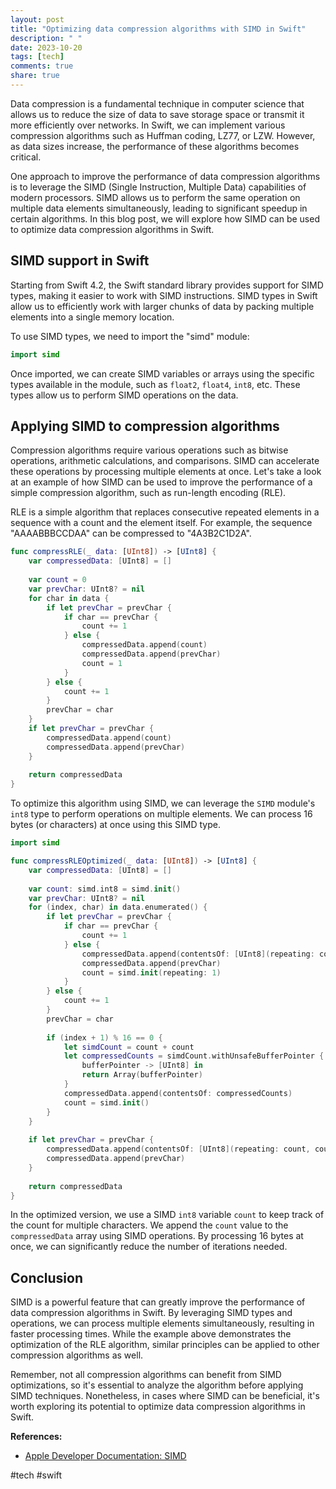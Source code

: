 ```yaml
---
layout: post
title: "Optimizing data compression algorithms with SIMD in Swift"
description: " "
date: 2023-10-20
tags: [tech]
comments: true
share: true
---
```


Data compression is a fundamental technique in computer science that allows us to reduce the size of data to save storage space or transmit it more efficiently over networks. In Swift, we can implement various compression algorithms such as Huffman coding, LZ77, or LZW. However, as data sizes increase, the performance of these algorithms becomes critical.

One approach to improve the performance of data compression algorithms is to leverage the SIMD (Single Instruction, Multiple Data) capabilities of modern processors. SIMD allows us to perform the same operation on multiple data elements simultaneously, leading to significant speedup in certain algorithms. In this blog post, we will explore how SIMD can be used to optimize data compression algorithms in Swift.

## SIMD support in Swift

Starting from Swift 4.2, the Swift standard library provides support for SIMD types, making it easier to work with SIMD instructions. SIMD types in Swift allow us to efficiently work with larger chunks of data by packing multiple elements into a single memory location.

To use SIMD types, we need to import the "simd" module:

```swift
import simd
```

Once imported, we can create SIMD variables or arrays using the specific types available in the module, such as `float2`, `float4`, `int8`, etc. These types allow us to perform SIMD operations on the data.

## Applying SIMD to compression algorithms

Compression algorithms require various operations such as bitwise operations, arithmetic calculations, and comparisons. SIMD can accelerate these operations by processing multiple elements at once. Let's take a look at an example of how SIMD can be used to improve the performance of a simple compression algorithm, such as run-length encoding (RLE).

RLE is a simple algorithm that replaces consecutive repeated elements in a sequence with a count and the element itself. For example, the sequence "AAAABBBCCDAA" can be compressed to "4A3B2C1D2A".

```swift
func compressRLE(_ data: [UInt8]) -> [UInt8] {
    var compressedData: [UInt8] = []
    
    var count = 0
    var prevChar: UInt8? = nil
    for char in data {
        if let prevChar = prevChar {
            if char == prevChar {
                count += 1
            } else {
                compressedData.append(count)
                compressedData.append(prevChar)
                count = 1
            }
        } else {
            count += 1
        }
        prevChar = char
    }
    if let prevChar = prevChar {
        compressedData.append(count)
        compressedData.append(prevChar)
    }
    
    return compressedData
}
```

To optimize this algorithm using SIMD, we can leverage the `SIMD` module's `int8` type to perform operations on multiple elements. We can process 16 bytes (or characters) at once using this SIMD type.

```swift
import simd

func compressRLEOptimized(_ data: [UInt8]) -> [UInt8] {
    var compressedData: [UInt8] = []
    
    var count: simd.int8 = simd.init()
    var prevChar: UInt8? = nil
    for (index, char) in data.enumerated() {
        if let prevChar = prevChar {
            if char == prevChar {
                count += 1
            } else {
                compressedData.append(contentsOf: [UInt8](repeating: count, count: 16))
                compressedData.append(prevChar)
                count = simd.init(repeating: 1)
            }
        } else {
            count += 1
        }
        prevChar = char
        
        if (index + 1) % 16 == 0 {
            let simdCount = count + count
            let compressedCounts = simdCount.withUnsafeBufferPointer {
                bufferPointer -> [UInt8] in
                return Array(bufferPointer)
            }
            compressedData.append(contentsOf: compressedCounts)
            count = simd.init()
        }
    }
    
    if let prevChar = prevChar {
        compressedData.append(contentsOf: [UInt8](repeating: count, count: (data.count % 16)))
        compressedData.append(prevChar)
    }
    
    return compressedData
}
```

In the optimized version, we use a SIMD `int8` variable `count` to keep track of the count for multiple characters. We append the `count` value to the `compressedData` array using SIMD operations. By processing 16 bytes at once, we can significantly reduce the number of iterations needed.

## Conclusion

SIMD is a powerful feature that can greatly improve the performance of data compression algorithms in Swift. By leveraging SIMD types and operations, we can process multiple elements simultaneously, resulting in faster processing times. While the example above demonstrates the optimization of the RLE algorithm, similar principles can be applied to other compression algorithms as well.

Remember, not all compression algorithms can benefit from SIMD optimizations, so it's essential to analyze the algorithm before applying SIMD techniques. Nonetheless, in cases where SIMD can be beneficial, it's worth exploring its potential to optimize data compression algorithms in Swift.

**References:**
- [Apple Developer Documentation: SIMD](https://developer.apple.com/documentation/accelerate/simd)

#tech #swift